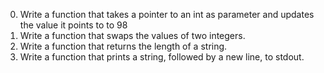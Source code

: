 0. Write a function that takes a pointer to an int as parameter and updates the value it points to to 98
1. Write a function that swaps the values of two integers.
2. Write a function that returns the length of a string.
3. Write a function that prints a string, followed by a new line, to stdout.
